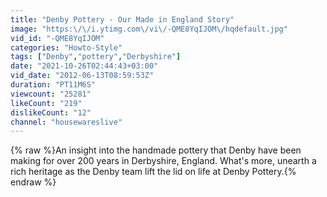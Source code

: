 ```yaml
---
title: "Denby Pottery - Our Made in England Story"
image: "https:\/\/i.ytimg.com\/vi\/-QME8YqIJOM\/hqdefault.jpg"
vid_id: "-QME8YqIJOM"
categories: "Howto-Style"
tags: ["Denby","pottery","Derbyshire"]
date: "2021-10-26T02:44:43+03:00"
vid_date: "2012-06-13T08:59:53Z"
duration: "PT11M6S"
viewcount: "25281"
likeCount: "219"
dislikeCount: "12"
channel: "housewareslive"
---
```

{% raw %}An insight into the handmade pottery that Denby have been making for over 200 years in Derbyshire, England. What's more, unearth a rich heritage as the Denby team lift the lid on life at Denby Pottery.{% endraw %}
